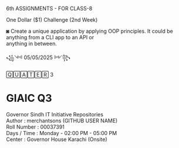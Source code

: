 6th ASSIGNMENTS - FOR CLASS-8<br>

One Dollar ($1) Challenge (2nd Week) <br>

◙ Create a unique application by applying OOP principles. It could be anything from a CLI app to an API or <br>   anything in between. <br>

꧁༺ 05/05/2025 ༻꧂ 

🅀🅄🄰🅃🄴🅁 3 <br>

# GIAIC Q3
Governor Sindh IT Initiative Repositories<br>
Author       : merchantsons (GITHUB USER NAME)<br>
Roll Number  : 00037391 <br>
Days / Time  : Monday - 02:00 PM - 05:00 PM<br>
Center       : Governor House Karachi (Onsite)<br>